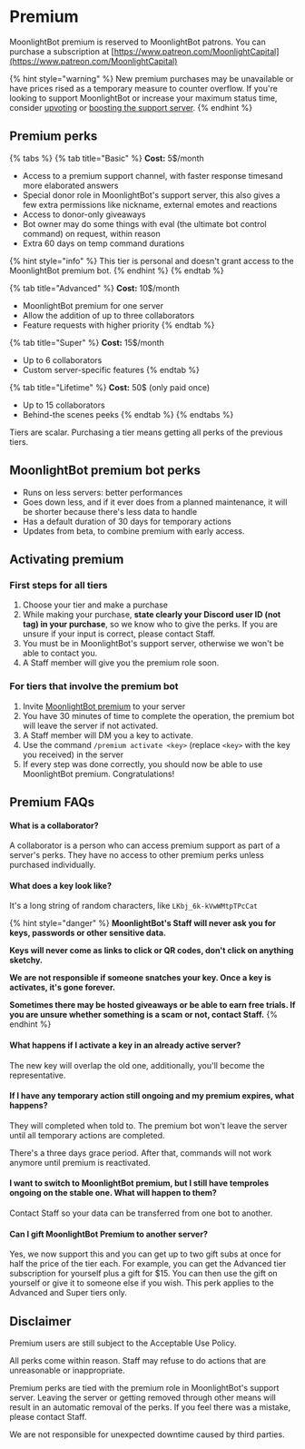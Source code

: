 # Premium

MoonlightBot premium is reserved to MoonlightBot patrons. You can purchase a subscription at [https://www.patreon.com/MoonlightCapital](https://www.patreon.com/MoonlightCapital)

{% hint style="warning" %}
New premium purchases may be unavailable or have prices rised as a temporary measure to counter overflow. If you're looking to support MoonlightBot or increase your maximum status time, consider [upvoting](../support/upvote-moonlightbot.md) or [boosting the support server](https://discord.gg/hNQWVVC).
{% endhint %}

## Premium perks

{% tabs %}
{% tab title="Basic" %}
**Cost:** 5$/month

* Access to a premium support channel, with faster response timesand more elaborated answers
* Special donor role in MoonlightBot's support server, this also gives a few extra permissions like nickname, external emotes and reactions
* Access to donor-only giveaways
* Bot owner may do some things with eval (the ultimate bot control command) on request, within reason
* Extra 60 days on temp command durations

{% hint style="info" %}
This tier is personal and doesn't grant access to the MoonlightBot premium bot.
{% endhint %}
{% endtab %}

{% tab title="Advanced" %}
**Cost:** 10$/month

* MoonlightBot premium for one server
* Allow the addition of up to three collaborators
* Feature requests with higher priority
{% endtab %}

{% tab title="Super" %}
**Cost:** 15$/month

* Up to 6 collaborators
* Custom server-specific features
{% endtab %}

{% tab title="Lifetime" %}
**Cost:** 50$ (only paid once)

* Up to 15 collaborators
* Behind-the scenes peeks
{% endtab %}
{% endtabs %}

Tiers are scalar. Purchasing a tier means getting all perks of the previous tiers.

## MoonlightBot premium bot perks

* Runs on less servers: better performances
* Goes down less, and if it ever does from a planned maintenance, it will be shorter because there's less data to handle
* Has a default duration of 30 days for temporary actions
* Updates from beta, to combine premium with early access.

## Activating premium

### First steps for all tiers

1. Choose your tier and make a purchase
2. While making your purchase, **state clearly your Discord user ID (not tag) in your purchase**, so we know who to give the perks. If you are unsure if your input is correct, please contact Staff.
3. You must be in MoonlightBot's support server, otherwise we won't be able to contact you.
4. A Staff member will give you the premium role soon.

### For tiers that involve the premium bot

1. Invite [MoonlightBot premium](https://discord.com/api/oauth2/authorize?client_id=693017883566931999\&scope=bot+applications.commands\&permissions=470150342) to your server
2. You have 30 minutes of time to complete the operation, the premium bot will leave the server if not activated.
3. A Staff member will DM you a key to activate.
4. Use the command `/premium activate <key>` (replace `<key>` with the key you received) in the server
5. If every step was done correctly, you should now be able to use MoonlightBot premium. Congratulations!

## Premium FAQs

#### What is a collaborator?

A collaborator is a person who can access premium support as part of a server's perks. They have no access to other premium perks unless purchased individually.

#### What does a key look like?

It's a long string of random characters, like `LKbj_6k-kVwWMtpTPcCat`

{% hint style="danger" %}
**MoonlightBot's Staff will never ask you for keys, passwords or other sensitive data.**

**Keys will never come as links to click or QR codes, don't click on anything sketchy.**

**We are not responsible if someone snatches your key. Once a key is activates, it's gone forever.**

**Sometimes there may be hosted giveaways or be able to earn free trials. If you are unsure whether something is a scam** **or not, contact Staff.**
{% endhint %}

#### What happens if I activate a key in an already active server?

The new key will overlap the old one, additionally, you'll become the representative.

#### If I have any temporary action still ongoing and my premium expires, what happens?

They will completed when told to. The premium bot won't leave the server until all temporary actions are completed.

There's a three days grace period. After that, commands will not work anymore until premium is reactivated.

#### I want to switch to MoonlightBot premium, but I still have temproles ongoing on the stable one. What will happen to them?

Contact Staff so your data can be transferred from one bot to another.

#### Can I gift MoonlightBot Premium to another server?

Yes, we now support this and you can get up to two gift subs at once for half the price of the tier each. For example, you can get the Advanced tier subscription for yourself plus a gift for $15. You can then use the gift on yourself or give it to someone else if you wish. This perk applies to the Advanced and Super tiers only.

## Disclaimer

Premium users are still subject to the Acceptable Use Policy.

All perks come within reason. Staff may refuse to do actions that are unreasonable or inappropriate.

Premium perks are tied with the premium role in MoonlightBot's support server. Leaving the server or getting removed through other means will result in an automatic removal of the perks. If you feel there was a mistake, please contact Staff.

We are not responsible for unexpected downtime caused by third parties.
